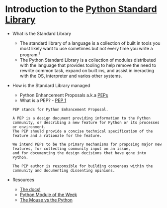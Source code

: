 # Introduction to the [Python Standard Library](https://docs.python.org/3/library/)

- What is the Standard Library
    - The standard library of a language is a collection of built in tools you most likely want to use sometimes but not every time you write a program.<sup>[1](https://dev.to/sloan/explain-like-im-five-whats-a-standard-library-4gi)</sup>
    - The Python Standard Library is a collection of modules distributed with the language that provides tooling to help remove the need to rewrite common task, expand on built ins, and assist in ineracting with the OS, interpreter and varios other systems.

- How is the Standard Library managed
    - Python Enhancement Proposals a.k.a [PEPs](https://www.python.org/dev/peps/)
    - What is a PEP? - [PEP 1](https://www.python.org/dev/peps/pep-0001/)
    ```
    PEP stands for Python Enhancement Proposal. 

    A PEP is a design document providing information to the Python community, or describing a new feature for Python or its processes or environment. 
    The PEP should provide a concise technical specification of the feature and a rationale for the feature.

    We intend PEPs to be the primary mechanisms for proposing major new features, for collecting community input on an issue, 
    and for documenting the design decisions that have gone into Python. 

    The PEP author is responsible for building consensus within the community and documenting dissenting opinions.
    ```

- Resources
    - [The docs!](https://docs.python.org/3/library/)
    - [Python Module of the Week](https://pymotw.com/3/)
    - [The Mouse vs the Python](http://www.blog.pythonlibrary.org/)


